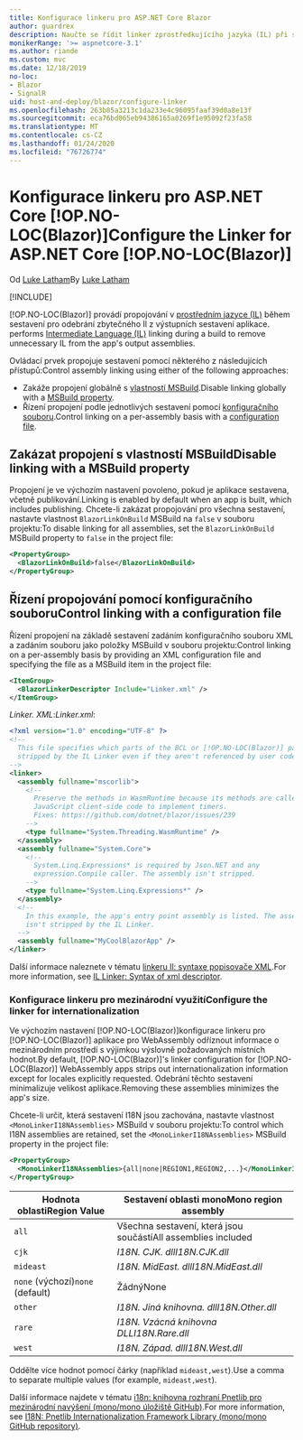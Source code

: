 ```yaml
---
title: Konfigurace linkeru pro ASP.NET Core Blazor
author: guardrex
description: Naučte se řídit linker zprostředkujícího jazyka (IL) při sestavování aplikace Blazor.
monikerRange: '>= aspnetcore-3.1'
ms.author: riande
ms.custom: mvc
ms.date: 12/18/2019
no-loc:
- Blazor
- SignalR
uid: host-and-deploy/blazor/configure-linker
ms.openlocfilehash: 263b85a3213c1da233e4c96095faaf39d0a8e13f
ms.sourcegitcommit: eca76bd065eb94386165a0269f1e95092f23fa58
ms.translationtype: MT
ms.contentlocale: cs-CZ
ms.lasthandoff: 01/24/2020
ms.locfileid: "76726774"
---
```

# <a name="configure-the-linker-for-aspnet-core-opno-locblazor"></a><span data-ttu-id="eea0f-103">Konfigurace linkeru pro ASP.NET Core [!OP.NO-LOC(Blazor)]</span><span class="sxs-lookup"><span data-stu-id="eea0f-103">Configure the Linker for ASP.NET Core [!OP.NO-LOC(Blazor)]</span></span>

<span data-ttu-id="eea0f-104">Od [Luke Latham](https://github.com/guardrex)</span><span class="sxs-lookup"><span data-stu-id="eea0f-104">By [Luke Latham](https://github.com/guardrex)</span></span>

[!INCLUDE[](~/includes/blazorwasm-preview-notice.md)]

[!OP.NO-LOC(Blazor)]<span data-ttu-id="eea0f-105"> provádí propojování v [prostředním jazyce (IL)](/dotnet/standard/managed-code#intermediate-language--execution) během sestavení pro odebrání zbytečného Il z výstupních sestavení aplikace.</span><span class="sxs-lookup"><span data-stu-id="eea0f-105"> performs [Intermediate Language (IL)](/dotnet/standard/managed-code#intermediate-language--execution) linking during a build to remove unnecessary IL from the app's output assemblies.</span></span>

<span data-ttu-id="eea0f-106">Ovládací prvek propojuje sestavení pomocí některého z následujících přístupů:</span><span class="sxs-lookup"><span data-stu-id="eea0f-106">Control assembly linking using either of the following approaches:</span></span>

* <span data-ttu-id="eea0f-107">Zakáže propojení globálně s [vlastností MSBuild](#disable-linking-with-a-msbuild-property).</span><span class="sxs-lookup"><span data-stu-id="eea0f-107">Disable linking globally with a [MSBuild property](#disable-linking-with-a-msbuild-property).</span></span>
* <span data-ttu-id="eea0f-108">Řízení propojení podle jednotlivých sestavení pomocí [konfiguračního souboru](#control-linking-with-a-configuration-file).</span><span class="sxs-lookup"><span data-stu-id="eea0f-108">Control linking on a per-assembly basis with a [configuration file](#control-linking-with-a-configuration-file).</span></span>

## <a name="disable-linking-with-a-msbuild-property"></a><span data-ttu-id="eea0f-109">Zakázat propojení s vlastností MSBuild</span><span class="sxs-lookup"><span data-stu-id="eea0f-109">Disable linking with a MSBuild property</span></span>

<span data-ttu-id="eea0f-110">Propojení je ve výchozím nastavení povoleno, pokud je aplikace sestavena, včetně publikování.</span><span class="sxs-lookup"><span data-stu-id="eea0f-110">Linking is enabled by default when an app is built, which includes publishing.</span></span> <span data-ttu-id="eea0f-111">Chcete-li zakázat propojování pro všechna sestavení, nastavte vlastnost `BlazorLinkOnBuild` MSBuild na `false` v souboru projektu:</span><span class="sxs-lookup"><span data-stu-id="eea0f-111">To disable linking for all assemblies, set the `BlazorLinkOnBuild` MSBuild property to `false` in the project file:</span></span>

```xml
<PropertyGroup>
  <BlazorLinkOnBuild>false</BlazorLinkOnBuild>
</PropertyGroup>
```

## <a name="control-linking-with-a-configuration-file"></a><span data-ttu-id="eea0f-112">Řízení propojování pomocí konfiguračního souboru</span><span class="sxs-lookup"><span data-stu-id="eea0f-112">Control linking with a configuration file</span></span>

<span data-ttu-id="eea0f-113">Řízení propojení na základě sestavení zadáním konfiguračního souboru XML a zadáním souboru jako položky MSBuild v souboru projektu:</span><span class="sxs-lookup"><span data-stu-id="eea0f-113">Control linking on a per-assembly basis by providing an XML configuration file and specifying the file as a MSBuild item in the project file:</span></span>

```xml
<ItemGroup>
  <BlazorLinkerDescriptor Include="Linker.xml" />
</ItemGroup>
```

<span data-ttu-id="eea0f-114">*Linker. XML*:</span><span class="sxs-lookup"><span data-stu-id="eea0f-114">*Linker.xml*:</span></span>

```xml
<?xml version="1.0" encoding="UTF-8" ?>
<!--
  This file specifies which parts of the BCL or [!OP.NO-LOC(Blazor)] packages must not be
  stripped by the IL Linker even if they aren't referenced by user code.
-->
<linker>
  <assembly fullname="mscorlib">
    <!--
      Preserve the methods in WasmRuntime because its methods are called by 
      JavaScript client-side code to implement timers.
      Fixes: https://github.com/dotnet/blazor/issues/239
    -->
    <type fullname="System.Threading.WasmRuntime" />
  </assembly>
  <assembly fullname="System.Core">
    <!--
      System.Linq.Expressions* is required by Json.NET and any 
      expression.Compile caller. The assembly isn't stripped.
    -->
    <type fullname="System.Linq.Expressions*" />
  </assembly>
  <!--
    In this example, the app's entry point assembly is listed. The assembly
    isn't stripped by the IL Linker.
  -->
  <assembly fullname="MyCoolBlazorApp" />
</linker>
```

<span data-ttu-id="eea0f-115">Další informace naleznete v tématu [linkeru Il: syntaxe popisovače XML](https://github.com/mono/linker/blob/master/src/linker/README.md#syntax-of-xml-descriptor).</span><span class="sxs-lookup"><span data-stu-id="eea0f-115">For more information, see [IL Linker: Syntax of xml descriptor](https://github.com/mono/linker/blob/master/src/linker/README.md#syntax-of-xml-descriptor).</span></span>

### <a name="configure-the-linker-for-internationalization"></a><span data-ttu-id="eea0f-116">Konfigurace linkeru pro mezinárodní využití</span><span class="sxs-lookup"><span data-stu-id="eea0f-116">Configure the linker for internationalization</span></span>

<span data-ttu-id="eea0f-117">Ve výchozím nastavení [!OP.NO-LOC(Blazor)]konfigurace linkeru pro [!OP.NO-LOC(Blazor)] aplikace pro WebAssembly odříznout informace o mezinárodním prostředí s výjimkou výslovně požadovaných místních hodnot.</span><span class="sxs-lookup"><span data-stu-id="eea0f-117">By default, [!OP.NO-LOC(Blazor)]'s linker configuration for [!OP.NO-LOC(Blazor)] WebAssembly apps strips out internationalization information except for locales explicitly requested.</span></span> <span data-ttu-id="eea0f-118">Odebrání těchto sestavení minimalizuje velikost aplikace.</span><span class="sxs-lookup"><span data-stu-id="eea0f-118">Removing these assemblies minimizes the app's size.</span></span>

<span data-ttu-id="eea0f-119">Chcete-li určit, která sestavení I18N jsou zachována, nastavte vlastnost `<MonoLinkerI18NAssemblies>` MSBuild v souboru projektu:</span><span class="sxs-lookup"><span data-stu-id="eea0f-119">To control which I18N assemblies are retained, set the `<MonoLinkerI18NAssemblies>` MSBuild property in the project file:</span></span>

```xml
<PropertyGroup>
  <MonoLinkerI18NAssemblies>{all|none|REGION1,REGION2,...}</MonoLinkerI18NAssemblies>
</PropertyGroup>
```

| <span data-ttu-id="eea0f-120">Hodnota oblasti</span><span class="sxs-lookup"><span data-stu-id="eea0f-120">Region Value</span></span>     | <span data-ttu-id="eea0f-121">Sestavení oblasti mono</span><span class="sxs-lookup"><span data-stu-id="eea0f-121">Mono region assembly</span></span>    |
| ---------------- | ----------------------- |
| `all`            | <span data-ttu-id="eea0f-122">Všechna sestavení, která jsou součástí</span><span class="sxs-lookup"><span data-stu-id="eea0f-122">All assemblies included</span></span> |
| `cjk`            | <span data-ttu-id="eea0f-123">*I18N. CJK. dll*</span><span class="sxs-lookup"><span data-stu-id="eea0f-123">*I18N.CJK.dll*</span></span>          |
| `mideast`        | <span data-ttu-id="eea0f-124">*I18N. MidEast. dll*</span><span class="sxs-lookup"><span data-stu-id="eea0f-124">*I18N.MidEast.dll*</span></span>      |
| <span data-ttu-id="eea0f-125">`none` (výchozí)</span><span class="sxs-lookup"><span data-stu-id="eea0f-125">`none` (default)</span></span> | <span data-ttu-id="eea0f-126">Žádný</span><span class="sxs-lookup"><span data-stu-id="eea0f-126">None</span></span>                    |
| `other`          | <span data-ttu-id="eea0f-127">*I18N. Jiná knihovna. dll*</span><span class="sxs-lookup"><span data-stu-id="eea0f-127">*I18N.Other.dll*</span></span>        |
| `rare`           | <span data-ttu-id="eea0f-128">*I18N. Vzácná knihovna DLL*</span><span class="sxs-lookup"><span data-stu-id="eea0f-128">*I18N.Rare.dll*</span></span>         |
| `west`           | <span data-ttu-id="eea0f-129">*I18N. Západ. dll*</span><span class="sxs-lookup"><span data-stu-id="eea0f-129">*I18N.West.dll*</span></span>         |

<span data-ttu-id="eea0f-130">Oddělte více hodnot pomocí čárky (například `mideast,west`).</span><span class="sxs-lookup"><span data-stu-id="eea0f-130">Use a comma to separate multiple values (for example, `mideast,west`).</span></span>

<span data-ttu-id="eea0f-131">Další informace najdete v tématu [i18n: knihovna rozhraní Pnetlib pro mezinárodní navýšení (mono/mono úložiště GitHub)](https://github.com/mono/mono/tree/master/mcs/class/I18N).</span><span class="sxs-lookup"><span data-stu-id="eea0f-131">For more information, see [I18N: Pnetlib Internationalization Framework Library (mono/mono GitHub repository)](https://github.com/mono/mono/tree/master/mcs/class/I18N).</span></span>
